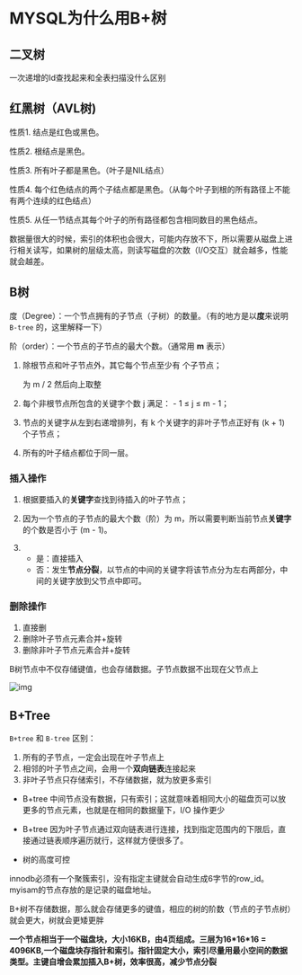 # MYSQL为什么用B+树

## 二叉树

一次递增的Id查找起来和全表扫描没什么区别

## 红黑树（AVL树)

性质1. 结点是红色或黑色。 

性质2. 根结点是黑色。

性质3. 所有叶子都是黑色。（叶子是NIL结点） 

性质4. 每个红色结点的两个子结点都是黑色。（从每个叶子到根的所有路径上不能有两个连续的红色结点）

性质5. 从任一节结点其每个叶子的所有路径都包含相同数目的黑色结点。

数据量很大的时候，索引的体积也会很大，可能内存放不下，所以需要从磁盘上进行相关读写，如果树的层级太高，则读写磁盘的次数（I/O交互）就会越多，性能就会越差。

## B树

度（Degree）：一个节点拥有的子节点（子树）的数量。（有的地方是以**度**来说明 `B-tree` 的，这里解释一下）

阶（order）：一个节点的子节点的最大个数。（通常用 **m** 表示）

1. 除根节点和叶子节点外，其它每个节点至少有 个子节点；

    为 m / 2 然后向上取整

2. 每个非根节点所包含的关键字个数 j 满足： - 1 ≤ j ≤ m - 1；

3. 节点的关键字从左到右递增排列，有 k 个关键字的非叶子节点正好有 (k + 1) 个子节点；

4. 所有的叶子结点都位于同一层。

### 插入操作

1. 根据要插入的**关键字**查找到待插入的叶子节点；

2. 因为一个节点的子节点的最大个数（阶）为 m，所以需要判断当前节点**关键字**的个数是否小于 (m - 1)。

3. - 是：直接插入
   - 否：发生**节点分裂**，以节点的中间的关键字将该节点分为左右两部分，中间的关键字放到父节点中即可。

### 删除操作

1. 直接删
2. 删除叶子节点元素合并+旋转
3. 删除非叶子节点元素合并+旋转

B树节点中不仅存储键值，也会存储数据。子节点数据不出现在父节点上

![img](https://pic2.zhimg.com/80/v2-2c2264cc1c6c603dfeca4f84a2575901_720w.jpg)

## B+Tree

`B+tree` 和 `B-tree` 区别：

1. 所有的子节点，一定会出现在叶子节点上
2. 相邻的叶子节点之间，会用一个**双向链表**连接起来
3. 非叶子节点只存储索引，不存储数据，就为放更多索引

- B+tree 中间节点没有数据，只有索引；这就意味着相同大小的磁盘页可以放更多的节点元素，也就是在相同的数据量下，I/O 操作更少

- B+tree 因为叶子节点通过双向链表进行连接，找到指定范围内的下限后，直接通过链表顺序遍历就行，这样就方便很多了。

- 树的高度可控

innodb必须有一个聚簇索引，没有指定主键就会自动生成6字节的row_id。myisam的节点存放的是记录的磁盘地址。

B+树不存储数据，那么就会存储更多的键值，相应的树的阶数（节点的子节点树）就会更大，树就会更矮更胖

**一个节点相当于一个磁盘块，大小16KB，由4页组成。三层为16\*16\*16 = 4096KB,一个磁盘块存指针和索引。指针固定大小，索引尽量用最小空间的数据类型。主键自增会累加插入B+树，效率很高，减少节点分裂**

